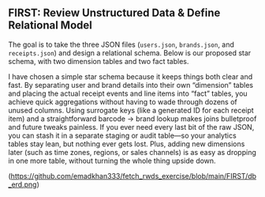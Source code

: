 ## FIRST: Review Unstructured Data & Define Relational Model

The goal is to take the three JSON files (`users.json`, `brands.json`, and `receipts.json`) and design a relational schema. Below is our proposed star schema, with two dimension tables and two fact tables.

I have chosen a simple star schema because it keeps things both clear and fast. By separating user and brand details into their own “dimension” tables and placing the actual receipt events and line items into “fact” tables, you achieve quick aggregations without having to wade through dozens of unused columns. Using surrogate keys (like a generated ID for each receipt item) and a straightforward barcode → brand lookup makes joins bulletproof and future tweaks painless. If you ever need every last bit of the raw JSON, you can stash it in a separate staging or audit table—so your analytics tables stay lean, but nothing ever gets lost. Plus, adding new dimensions later (such as time zones, regions, or sales channels) is as easy as dropping in one more table, without turning the whole thing upside down.

(https://github.com/emadkhan333/fetch_rwds_exercise/blob/main/FIRST/db_erd.png)
